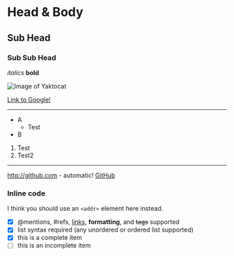 # Head & Body
## Sub Head
### Sub Sub Head

*italics*
**bold**

![Image of Yaktocat](https://octodex.github.com/images/yaktocat.png)

[Link to Google!](http://google.com)

-----
* A
  * Test
* B

1. Test
2. Test2

-----

http://github.com - automatic!
[GitHub](http://github.com)


### Inline code
I think you should use an
`<addr>` element here instead.


- [x] @mentions, #refs, [links](), **formatting**, and <del>tags</del> supported
- [x] list syntax required (any unordered or ordered list supported)
- [x] this is a complete item
- [ ] this is an incomplete item
